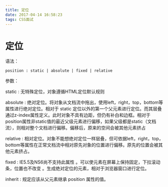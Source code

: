```yaml
---
title: 定位
date: 2017-04-14 16:58:23
tags: CSS面试
---
```

# 定位

语法： 

	position : static | absolute | fixed | relative

参数： 

static : 无特殊定位，对象遵循HTML定位默认规则 

absolute : 绝对定位。将对象从文档流中拖出，使用left，right，top，bottom等属性进行绝对定位。相对于 static 定位以外的第一个父元素进行定位。而其层叠通过z-index属性定义。此时对象不具有边距，但仍有补白和边框。相对于position属性非static值的最近父级元素进行偏移，如果父级都是static（文档流），则相对整个文档进行偏移。偏移后，原来的空间会被其他元素挤占 

relative : 相对定位。对象不能想绝对定位一样层叠，但可依据left，right，top，bottom等属性在正常文档流中相对原先对象的位置进行偏移。原先的位置会被其他元素挤占。

fixed : IE5.5及NS6尚不支持此属性 。可以使元素在屏幕上保持固定，下拉滚动条，位置也不改变 。生成绝对定位的元素，相对于浏览器窗口进行定位。

inherit : 规定应该从父元素继承 position 属性的值。